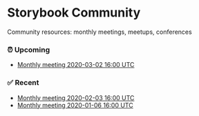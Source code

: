 # Storybook Community

Community resources: monthly meetings, meetups, conferences

### ⏰ Upcoming

- [Monthly meeting 2020-03-02 16:00 UTC](./meetings/2020/monthly-2020-03-02.md)

### ✅ Recent

- [Monthly meeting 2020-02-03 16:00 UTC](./meetings/2020/monthly-2020-02-03.md)
- [Monthly meeting 2020-01-06 16:00 UTC](./meetings/2020/monthly-2020-01-06.md)
